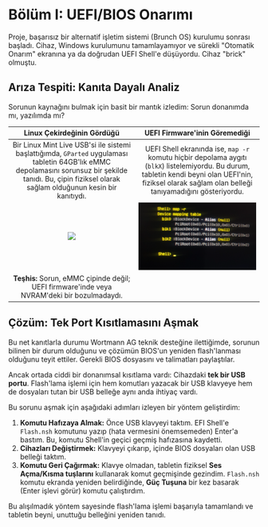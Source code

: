 # Bölüm I: UEFI/BIOS Onarımı

Proje, başarısız bir alternatif işletim sistemi (Brunch OS) kurulumu sonrası başladı. Cihaz, Windows kurulumunu tamamlayamıyor ve sürekli "Otomatik Onarım" ekranına ya da doğrudan UEFI Shell'e düşüyordu. Cihaz "brick" olmuştu.

## Arıza Tespiti: Kanıta Dayalı Analiz

Sorunun kaynağını bulmak için basit bir mantık izledim: Sorun donanımda mı, yazılımda mı?

| Linux Çekirdeğinin Gördüğü | UEFI Firmware'inin Göremediği |
| :---: | :---: |
| Bir Linux Mint Live USB'si ile sistemi başlattığımda, `GParted` uygulaması tabletin 64GB'lık eMMC depolamasını sorunsuz bir şekilde tanıdı. Bu, çipin fiziksel olarak sağlam olduğunun kesin bir kanıtıydı. | UEFI Shell ekranında ise, `map -r` komutu hiçbir depolama aygıtı (`blkX`) listelemiyordu. Bu durum, tabletin kendi beyni olan UEFI'nin, fiziksel olarak sağlam olan belleği tanıyamadığını gösteriyordu. |
| <img src="../assets/images/thumbnail_imag%20e001.jpg" width="350"> | <img src="../assets/images/Outlook-qgcwu443.png" width="350"> |
| **Teşhis:** Sorun, eMMC çipinde değil; UEFI firmware'inde veya NVRAM'deki bir bozulmadaydı. |

## Çözüm: Tek Port Kısıtlamasını Aşmak

Bu net kanıtlarla durumu Wortmann AG teknik desteğine ilettiğimde, sorunun bilinen bir durum olduğunu ve çözümün BIOS'un yeniden flash'lanması olduğunu teyit ettiler. Gerekli BIOS dosyasını ve talimatları paylaştılar.

Ancak ortada ciddi bir donanımsal kısıtlama vardı: Cihazdaki **tek bir USB portu**. Flash'lama işlemi için hem komutları yazacak bir USB klavyeye hem de dosyaları tutan bir USB belleğe aynı anda ihtiyaç vardı.

Bu sorunu aşmak için aşağıdaki adımları izleyen bir yöntem geliştirdim:

1.  **Komutu Hafızaya Almak:** Önce USB klavyeyi taktım. EFI Shell'e `Flash.nsh` komutunu yazıp (hata vermesini önemsemeden) Enter'a bastım. Bu, komutu Shell'in geçici geçmiş hafızasına kaydetti.
2.  **Cihazları Değiştirmek:** Klavyeyi çıkarıp, içinde BIOS dosyaları olan USB belleği taktım.
3.  **Komutu Geri Çağırmak:** Klavye olmadan, tabletin fiziksel **Ses Açma/Kısma tuşlarını** kullanarak komut geçmişinde gezindim. `Flash.nsh` komutu ekranda yeniden belirdiğinde, **Güç Tuşuna** bir kez basarak (Enter işlevi görür) komutu çalıştırdım.

Bu alışılmadık yöntem sayesinde flash'lama işlemi başarıyla tamamlandı ve tabletin beyni, unuttuğu belleğini yeniden tanıdı.
